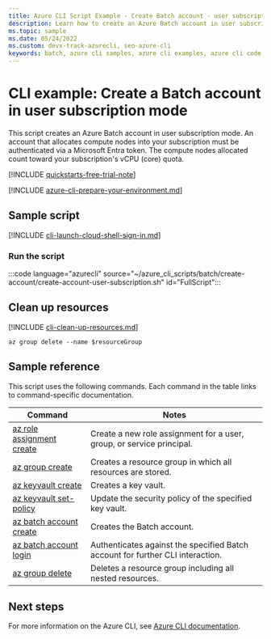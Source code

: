 ```yaml
---
title: Azure CLI Script Example - Create Batch account - user subscription | Microsoft Docs
description: Learn how to create an Azure Batch account in user subscription mode. This account allocates compute nodes into your subscription.
ms.topic: sample
ms.date: 05/24/2022 
ms.custom: devx-track-azurecli, seo-azure-cli
keywords: batch, azure cli samples, azure cli examples, azure cli code samples
---
```


# CLI example: Create a Batch account in user subscription mode

This script creates an Azure Batch account in user subscription mode. An account that allocates compute nodes into your subscription must be authenticated via a Microsoft Entra token. The compute nodes allocated count toward your subscription's vCPU (core) quota.

[!INCLUDE [quickstarts-free-trial-note](../../../includes/quickstarts-free-trial-note.md)]

[!INCLUDE [azure-cli-prepare-your-environment.md](~/articles/reusable-content/azure-cli/azure-cli-prepare-your-environment.md)]

## Sample script

[!INCLUDE [cli-launch-cloud-shell-sign-in.md](../../../includes/cli-launch-cloud-shell-sign-in.md)]

### Run the script

:::code language="azurecli" source="~/azure_cli_scripts/batch/create-account/create-account-user-subscription.sh" id="FullScript":::

## Clean up resources

[!INCLUDE [cli-clean-up-resources.md](../../../includes/cli-clean-up-resources.md)]

```azurecli
az group delete --name $resourceGroup
```

## Sample reference

This script uses the following commands. Each command in the table links to command-specific documentation.

| Command | Notes |
|---|---|
| [az role assignment create](/cli/azure/role) | Create a new role assignment for a user, group, or service principal. |
| [az group create](/cli/azure/group#az-group-create) | Creates a resource group in which all resources are stored. |
| [az keyvault create](/cli/azure/keyvault#az-keyvault-create) | Creates a key vault. |
| [az keyvault set-policy](/cli/azure/keyvault#az-keyvault-set-policy) | Update the security policy of the specified key vault. |
| [az batch account create](/cli/azure/batch/account#az-batch-account-create) | Creates the Batch account.  |
| [az batch account login](/cli/azure/batch/account#az-batch-account-login) | Authenticates against the specified Batch account for further CLI interaction.  |
| [az group delete](/cli/azure/group#az-group-delete) | Deletes a resource group including all nested resources. |

## Next steps

For more information on the Azure CLI, see [Azure CLI documentation](/cli/azure).
